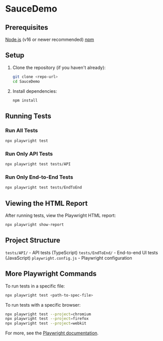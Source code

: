 # SauceDemo

## Prerequisites
[Node.js](https://nodejs.org/) (v16 or newer recommended)
[npm](https://www.npmjs.com/)

## Setup
1. Clone the repository (if you haven't already):
   ```sh
   git clone <repo-url>
   cd SauceDemo
   ```
2. Install dependencies:
   ```sh
   npm install
   ```

## Running Tests

### Run All Tests
```sh
npx playwright test
```

### Run Only API Tests
```sh
npx playwright test tests/API
```

### Run Only End-to-End Tests
```sh
npx playwright test tests/EndToEnd
```

## Viewing the HTML Report
After running tests, view the Playwright HTML report:
```sh
npx playwright show-report
```

## Project Structure
 `tests/API/` - API tests (TypeScript)
 `tests/EndToEnd/` - End-to-end UI tests (JavaScript)
 `playwright.config.js` - Playwright configuration

## More Playwright Commands
 To run tests in a specific file:
  ```sh
  npx playwright test <path-to-spec-file>
  ```
To run tests with a specific browser:
  ```sh
  npx playwright test --project=chromium
  npx playwright test --project=firefox
  npx playwright test --project=webkit
  ```

For more, see the [Playwright documentation](https://playwright.dev/docs/intro).